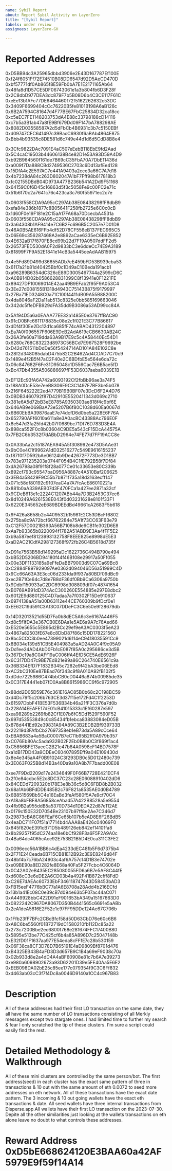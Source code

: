 ```yaml
---
name: Sybil Report
about: Report Sybil Activity on LayerZero
title: "[Sybil Report]"
labels: under review
assignees: LayerZero-GH

---
```


# Reported Addresses
0xD5BB94c3A25965dbbd3906e2E43D167787Ef100E 
0xf24f6051Ff72E74510B08DD6547d92D5AeCD470D
0xbf57771df0Ab865f8E59Fb0bA7E1E2171165Ab64
0x48fa8d1D57CE5DF06743061e1a3b804fb6D3F28f
0x2C8dbD977DEA3dc879F7b5B08D6b4C3CE117F61C
0xeEe13b1AFc77DE6464460f72f5162262632c53DC
0x3409F6699404cCc76220B5fe8101B198A6aB126c
0x6B2A7594C81647d4F77BE67FbC25834D32ca18cc
0xc5eEC7FE1148203753dA4E88c33798188cD14116
0xc7b5a3B1ab47a8fE9Bf679Dd09F147bA788298AE
0x8082D03558587A2d5dFbCb4B6931c3b7c5150EBf
0xd09747CEC641497c39BacC6930f6aBAb4864E875
0xBbb4b93535c8DE581d6c749e44d1d6d5CdD8B8e4

0x3Cfc9822DAc7091E4aC507eEebB118EbE9fd2Aad
0x5C4caC19503b44606138B4e82D1e53A93D59A4D9
0xb92B964560f161de7B69cC35FbA70A7DbE11436d
0xa009f7Da888CBd2749536C2703c6Dd13afEe4128
0x15DfA4c2E597AC7e441A9403a2cce3a66C7A7d18
0x4b7238dA84c263D802047A1bF7Fff98b617818b3
0xfc02155DBdB04D973A477B236b541A2Dd9F51168
0x64159C0f6D45c16863d5f3c5058Fe9c00FC2e71c
0x51b6f70c2a7641c76c423ca3c760f55971ec2c7e

0x0603f558CDA9A95cC297Ab38E08438298fF8dbB9
0xefa84e386b1877c8B05641F258fb2725e6C0c0cB
0x1d60F0e19F181e2C15aA17FA68a70DcecbA4531a
0x0603f558CDA9A95cC297Ab38E08438298fF8dbB9
0x3a64308b1AF9414e7C6B2Fc696B5C2057e7D01D8
0x46A0B5AE616FFb4df52D78CF556eB137FEC965C5
0x06E69c356287468A2e8892aCae6335eC6B92E852
0x4E632aB17f870FE8cd99b22d7F19A0507ddFF2d5
0x26573FED530dA0F2d9833bC3e6ddeCc74E9A3189
0x81899F7F9A52E1841e14cB3a5445ceAdAAB15975

0x4e5Fd89D499d36655ADb7eE459bFD53B939cba53
0x6117a21b81d40425Bbf0c1D49aC10Beda191acb1
0xa96289B6354dC326cE89D3005467744a2599cD6C
0xA0B914D02b0586628831099C8f13941e0F1221FE
0x89427DF10069014E42aa49B9EFab2f95F9A053C4
0x3Ee27d008155B1318d4943C75143B875f9179997
0x27Ba71ED3248C0a71C100f4411dB09A55B88200C
0x4da8046aF2Da11ab513c8325e0bb585169663046
0x342dc5ffeDFB929dFA35dd9B3086a53AD99cc84A

0x5Af94D5a6a0EAAA77EE32a1485E0e3767ffBAC90
0x91cD0BFc6611178835c08e2c1f021E3C77B86617
0xdDf4f30Ee2Dc12d1ca685fF74cABAD4312204897
0xEa7A0f096557F606E9DcB2AdA619eCB6630AB24C
0x26A3fe60a719dda63A9B17E9c5c4A58440Ec54D1
0x6280c768C83223d8973C56BCd7E967528F9692be
0xD42d761511bDdDe56f5424714AD101A84E102C8e
0x28f2d348085dabD475b82C2B462Ad4CDAD7C70c9
0x1489e4f2B5f47aC2F40e2C6BDfbE5e564e6da72c
0x06c847682F6Fe31D95048c1D556Cac7E6B5ae5fD
0xBc47Db4355A506886697fF53D6037aeba6039E1B

0xEF12Ec93fA6A742a6093192Cf2fbBb96ae3a74F5
0x188A0DcE53e7eeB8306E9C3C1497F7BF3be5b078
0x216F645222E2ed4779B19B0BF07e3DcD6F2A4D76
0x0BDB3460792f87D42910E5520411343d069c2710
0x381e6A5d72bB3eE8785A9350303ae818f4c9bf6E
0x646AB9e069BaA73e5207B6f80C1038d60Ea0067d
0x6B60EbBA39876aaE7e74dcfD6d0be5a228E6F76A
0x652790AFf6010a611a8e3A0acBC43388Ac796E0F
0x8e547d3fa25fd42b07f0689bc71Df76D783D3E4A
0x898ca552F0c8b03604C9DE5a543cF15DcA44575A
0x7FB2C6b3532f7dABbD2964e74FE77d7FF19ACC8e

0x0A33bAa2c15187AEA945A5f308992e473D5AAe31
0x9bC0e4C1f9962A1dD32516277c549E9616155237
0xf87f0f7D592bAe06124b9De42672F773De3D1BB7
0x783e971235203a0744F054B4C1fE792B58f7Df84
0xdA26798a08f91f8f28a077Ce01c33653e80C339b
0x892cf793c95547baD956A8887c4A510Baf206625
0x3EB4a58429F9C55b7b871f735a18d3163ecff147
0x071c58df80192c9107eaC4a7A7fcAcE86010221a
0x881b0aA339AEB07d3F470FCa1a427ee2871a32cf
0x9CDeB613e1c2224C1207ABb44a7D3B2453C37ec6
0x8d10249A6261538E043f0d03231628e8101f33F1 
0x6220E345652eE689BDEEdBd49661cA2683F5b618

0x9F426a8658b2c4409532b15981E2C53DBcFf6802
0x275ba8c9A72bcf66762284e75A1f73CC63F63e79
0xC12F57D0021B393A56B7108b8de6CB1fe302D6E8
0xAa7b93365b8220094f1782A51ABD9E3Aa4fFF5E2
0xb9a587eef8123993132758F8EEE825e8998dE5E3
0xaD2AC21CdfA298127368f972fb26C4B5618d735f

0xD91e7563B58d149295aDc1622736C494B790e494
0xbB52D5206BD94180f44f46B108e29917a50Ff055
0x00e3DF1133185a9eFfeDaBB79003d9C07Ca69Bc8
0xC2884F897929097Ae0362d094046D56a51999C4D
0x9Cc66A63A3E3cc06d233fda9f937a80BDf09dBc9
0xec2B71Ce64c7d8e7B8dF36df0Bb9Ca6306a9750b 
0x9Ddbf150933aC2DC6998d308809df07c48741654
0xB0769AB91dD374AcC300260E554885e297E8dbc2
0x6012E9d880125C4D7adaa7a7f0302F15De910637
0x6974138aA51a00D63112e44CE760309b9fDcf0e1
0xEE62C19d591C3Af3C07DDeFC3C6e50e9f28679db

0x14D32013521d55D7Fa0b8dEC5A6c3e6167A446F5
0xd8c5f1fDA3e367CB0E6DAa1e5AE6a9A7c76Aed66
0xE520e5655c5E895d2BCc29ef9eA3AC0303f5eA23
0x4867a82503fE67e8c8DbD87f86c15DD178221560
0x8bc5CCC3b0ee47399021d6114eC9418035591Cc9
0x8B034e139d51CB5E404983a5aAD24A0C4f9c05A9
0xDd1ee24AD4AbD0Fb1cE087f85A0c295686ce3d5B
0x367Dc19a8C0AFf19aC006ffA4EfD5CE5AdE6926F
0x6C317DD47c9BE7Ed821e99a86C264740E6561c9a
0x36B334EfD7F1832B345c7282e9f42bA3be06EEd8
0xAC2bC310Ee87BEad76f343c9f8A010A92fB102f5
0xdDde7225986C474bbCB0cD0446a874b00985de35
0x0C317E4441eb07fD0Aa8B8615986CC9f6c972905

0x88dd2D05D59E76c361E16AC85B0b68c2C198BC59
0xd4Dc79f5c206b763CE3d37f15e172Fd4C1f2253D
0x61597DbbF41BE53F536B34b46a21fF3C376a7d0b
0x228A14EEAFE17dE01cB41015333c1Ef60287e597
0xea98289b2269fb82Cf1E07b6fC5Dd1529F590F52
0x697d53553849c0c85434fb1ebca83883084eD05B
0x878d441Ed92e39831A94A89C3B2EDB2Bf939733B
0x22219d3FAfbCb27697358eb1eB73da5A89cCce64
0xEBAB683a4a5BaC0007B7eC11b95B2ff0A979b357
0xC076Eb80Ac5ada932B02F2Eb0B8b0C3f869f1ac4
0xC5856BFE13aecC2B21c47b84A0598cF14BD7578F
0xa1dB17DD43a9CDEeC60407895Eff9a04E109430d
0x8e4e345aA4F0B91024C3f293DB0c5D012480c739
0x3E063F025B8d14B3a40Da9a10A8b7F7badd00E08

0xee7F9Dd2209d17e2434649F0F66B7728E421ECF4
0x2f0e84ccbc5E2c8DC37C23c28E06088910402dD6
0x84CEDd7209320b178E3e8b36c5d8C6FBD8b2B032
0x68a1Ab6BFdDDE485B2c76F821a8535AE0d0B4789
0x6B851569Bb5C4e16EaBd3feAf580f5A7e9cf70C4
0xA18a8bFBF8A56858ceAbad57A422B8528a5e9554
0x4fb9B2a955ddB5a5370D734d1DEDA22d87e112AE
0x0179c150E32D7054Be23107b97ff8e2Ae7C346d7
0x29873cBA8C86FEaF6Ce65b107b5eAD8E6F26BdB5
0x4eaDC711F07f51a17714bd4AAA8aE426c04069F0
0x845f820eE391cB71D5b489126eb842ef14101fa8
0x8b29257f95dC274aa18e6bCf928F3a6F5F2A9A0c
0x4Ba64dc4065cAce92E753B21B5D4E0ca311C3FE2

0x0096ecc56A1BB6c4dEa4233dEC48fb5F6d7375b4
0x2F71E24Ceada6B715CB81E12B92c3E9E8249d84F
0x48bf4b7c76bA24903c4af6A757c14D1B3e74702e
0xe09BE90a8ED282fe8E68a40Fa5F27Fcbc4C6064D
0x0C42A02eB435EC285080055FD6a6B7e5AF8C44fE
0xd608cC3e6eDE2A6CD03b4a492F41B872cfff8FdD
0xC26E7dAEAc60733EbF346118747843D58453bAD3
0xFB15eeF4776bBC77a1A6E8708a28Add4b216ECfd
0x13b1a41Ec08C0e39cB7d094e63b5F07ac44aC071
0xA449928bbC422D91eF901653bA349a15167663D0
0x0822242C967DA8067D350B4441565c6691e5aABb
0x2eA1deA5816E2F52c1c97FF95DDe124Ae67C706b

0x1Ffb23fF7BFc2CBcBfcf58d50D63CbD76e60c6B6 
0xA8C6be5560f01B72719dC1580210fb112Dc85a22
0x273c7200Bbe2ec6800f768e281674FFC17400B80
0x5895e513be77C425cf6b4a85A896D7c25047148b
0xE32fD01F1637aa977E54eda8cFFfE7c28b530159
0x06F38ca8CF3D78D7B65191E4aD9809Bf8701d476
0xB4325EB43B4aFD3D3d657B9C1B4a69eF9038c70a
0x02b933d8e2a4dD4A4aBF60908e81c7b6A7e39273
0xe980a6098902673a93D62201D39e5FE40Aa5E6E2
0xEEB098DA02bE25c85ee177c079354f9C3C6Ff832
0xd463ab03cC3f7f4Dc8a0046D9140a1CC4c967B83








# Description
All of these addresses had their first LO transaction on the same date, they all have the same number of LO transactions consisting of all Merkly messagers except two stargate ones. I had limited time to further my search & fear I only scratched the tip of these clusters. I'm sure a script could easily find the rest. 

# Detailed Methodology & Walkthrough
All of these mini clusters are controlled by the same person/bot. The first address(seed) in each cluster has the exact same pattern of three in transactions & 10 out with the same amount of eth 0.0072 to seed more addresses on eth network. All of these transactions have the exact date pattern. The 3 incoming & 10 out going wallets have the exact eth transactions & date. All seed wallets have three internal transactions from Disperse.app.All wallets have their first LO transaction on the 2023-07-30. Depite all the other similarities just looking at the wallets transactions on eth alone leave no doubt to what controls these addresses.

# Reward Address 0xD5bE668624120E3BAA60a42AF5979E9f59f14A14
